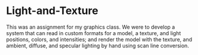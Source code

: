# Light-and-Texture
This was an assignment for my graphics class. We were to develop a system that can read in custom formats for a model, a texture, and light positions, colors, and intensities; and render the model with the texture, and ambient, diffuse, and specular lighting by hand using scan line conversion.
